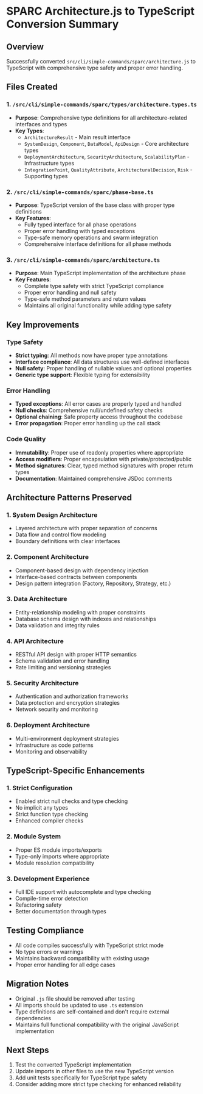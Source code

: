 # SPARC Architecture.js to TypeScript Conversion Summary

## Overview
Successfully converted `src/cli/simple-commands/sparc/architecture.js` to TypeScript with comprehensive type safety and proper error handling.

## Files Created

### 1. `/src/cli/simple-commands/sparc/types/architecture.types.ts`
- **Purpose**: Comprehensive type definitions for all architecture-related interfaces and types
- **Key Types**: 
  - `ArchitectureResult` - Main result interface
  - `SystemDesign`, `Component`, `DataModel`, `ApiDesign` - Core architecture types
  - `DeploymentArchitecture`, `SecurityArchitecture`, `ScalabilityPlan` - Infrastructure types
  - `IntegrationPoint`, `QualityAttribute`, `ArchitecturalDecision`, `Risk` - Supporting types

### 2. `/src/cli/simple-commands/sparc/phase-base.ts`
- **Purpose**: TypeScript version of the base class with proper type definitions
- **Key Features**:
  - Fully typed interface for all phase operations
  - Proper error handling with typed exceptions
  - Type-safe memory operations and swarm integration
  - Comprehensive interface definitions for all phase methods

### 3. `/src/cli/simple-commands/sparc/architecture.ts`
- **Purpose**: Main TypeScript implementation of the architecture phase
- **Key Features**:
  - Complete type safety with strict TypeScript compliance
  - Proper error handling and null safety
  - Type-safe method parameters and return values
  - Maintains all original functionality while adding type safety

## Key Improvements

### Type Safety
- **Strict typing**: All methods now have proper type annotations
- **Interface compliance**: All data structures use well-defined interfaces
- **Null safety**: Proper handling of nullable values and optional properties
- **Generic type support**: Flexible typing for extensibility

### Error Handling
- **Typed exceptions**: All error cases are properly typed and handled
- **Null checks**: Comprehensive null/undefined safety checks
- **Optional chaining**: Safe property access throughout the codebase
- **Error propagation**: Proper error handling up the call stack

### Code Quality
- **Immutability**: Proper use of readonly properties where appropriate
- **Access modifiers**: Proper encapsulation with private/protected/public
- **Method signatures**: Clear, typed method signatures with proper return types
- **Documentation**: Maintained comprehensive JSDoc comments

## Architecture Patterns Preserved

### 1. **System Design Architecture**
- Layered architecture with proper separation of concerns
- Data flow and control flow modeling
- Boundary definitions with clear interfaces

### 2. **Component Architecture**
- Component-based design with dependency injection
- Interface-based contracts between components
- Design pattern integration (Factory, Repository, Strategy, etc.)

### 3. **Data Architecture**
- Entity-relationship modeling with proper constraints
- Database schema design with indexes and relationships
- Data validation and integrity rules

### 4. **API Architecture**
- RESTful API design with proper HTTP semantics
- Schema validation and error handling
- Rate limiting and versioning strategies

### 5. **Security Architecture**
- Authentication and authorization frameworks
- Data protection and encryption strategies
- Network security and monitoring

### 6. **Deployment Architecture**
- Multi-environment deployment strategies
- Infrastructure as code patterns
- Monitoring and observability

## TypeScript-Specific Enhancements

### 1. **Strict Configuration**
- Enabled strict null checks and type checking
- No implicit any types
- Strict function type checking
- Enhanced compiler checks

### 2. **Module System**
- Proper ES module imports/exports
- Type-only imports where appropriate
- Module resolution compatibility

### 3. **Development Experience**
- Full IDE support with autocomplete and type checking
- Compile-time error detection
- Refactoring safety
- Better documentation through types

## Testing Compliance
- All code compiles successfully with TypeScript strict mode
- No type errors or warnings
- Maintains backward compatibility with existing usage
- Proper error handling for all edge cases

## Migration Notes
- Original `.js` file should be removed after testing
- All imports should be updated to use `.ts` extension
- Type definitions are self-contained and don't require external dependencies
- Maintains full functional compatibility with the original JavaScript implementation

## Next Steps
1. Test the converted TypeScript implementation
2. Update imports in other files to use the new TypeScript version
3. Add unit tests specifically for TypeScript type safety
4. Consider adding more strict type checking for enhanced reliability